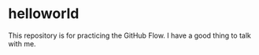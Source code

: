 # helloworld
This repository is for practicing the GitHub Flow.
I have a good thing to talk with me.
